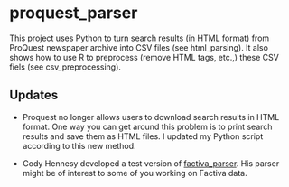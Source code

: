 # proquest_parser

This project uses Python to turn search results (in HTML format) from ProQuest newspaper archive into CSV files (see html_parsing). It also shows how to use R to preprocess (remove HTML tags, etc.,) these CSV fiels (see csv_preprocessing).


## Updates

- Proquest no longer allows users to download search results in HTML format. One way you can get around this problem is to print search results and save them as HTML files. I updated my Python script according to this new method.

- Cody Hennesy developed a test version of [factiva_parser](https://github.com/chennesy/factiva_parser). His parser might be of interest to some of you working on Factiva data. 
